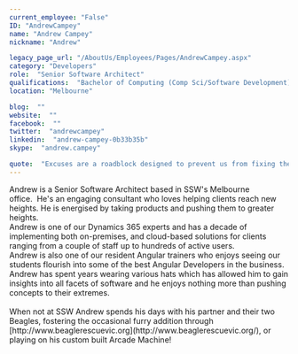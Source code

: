 ```yaml
---
current_employee: "False"
ID: "AndrewCampey"
name: "Andrew Campey"
nickname: "Andrew"

legacy_page_url: "/AboutUs/Employees/Pages/AndrewCampey.aspx"
category: "Developers"
role:  "Senior Software Architect"
qualifications:  "Bachelor of Computing (Comp Sci/Software Development)"
location: "Melbourne"

blog:  ""
website:  ""
facebook:  ""
twitter:  "andrewcampey"
linkedin:  "andrew-campey-0b33b35b"
skype:  "andrew.campey"

quote:  "Excuses are a roadblock designed to prevent us from fixing the underlying issue"
---
```


<div>​​​​​​Andrew is a Senior Software Architect based in SSW's Melbourne office.  He's an engaging consultant who loves helping clients reach new heights. He is energised by taking products and pushing them to greater heights.  
</div><div>  
</div><div>Andrew is one of our Dynamics 365 experts and has a decade of implementing both on-premises, and cloud-based solutions for clients ranging from a couple of staff up to hundreds of active users.  
</div><div>  
</div><div>Andrew is also one of our resident Angular trainers who enjoys seeing our students flourish into some of the best Angular Developers in the business.  
</div><div>  
</div><div>Andrew has spent years wearing various hats which has allowed him to gain insights into all facets of software and he enjoys nothing more than pushing concepts to their extremes.  
</div><div>  
</div><div>​   
</div><div>When not at SSW Andrew spends his days with his partner and their two Beagles, fostering the occasional furry addition through ​​[http://www.beaglerescuevic.org​](http://www.beaglerescuevic.org/), or playing on his custom built Arcade Machine!  

</div>

​  